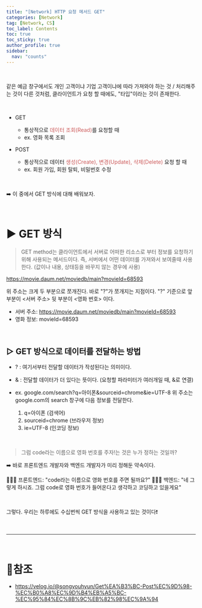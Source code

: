 ```yaml
---
title: "[Network] HTTP 요청 메서드 GET"
categories: [Network]
tag: [Network, CS]
toc_label: Contents
toc: true
toc_sticky: true
author_profile: true
sidebar:
  nav: "counts"
---
```


<br>

같은 예금 창구에서도 개인 고객이냐 기업 고객이냐에 따라 가져와야 하는 것 / 처리해주는 것이 다른 것처럼,
클라이언트가 요청 할 때에도, "타입"이라는 것이 존재한다.

<br>

- GET

  - 통상적으로 <span style="color:indianred">데이터 조회(Read)</span>를 요청할 때
  - ex. 영화 목록 조회

- POST
  - 통상적으로 데이터 <span style="color:indianred">생성(Create), 변경(Update), 삭제(Delete)</span> 요청 할 때
  - ex. 회원 가입, 회원 탈퇴, 비밀번호 수정

<br>

➡️ 이 중에서 GET 방식에 대해 배워보자.

<br>

# ▶ GET 방식

> GET method는 클라이언트에서 서버로 어떠한 리소스로 부터 정보를 요청하기 위해 사용되는 메서드이다.
> 즉, 서버에서 어떤 데이터를 가져와서 보여줄때 사용한다. (값이나 내용, 상태등을 바꾸지 않는 경우에 사용)

https://movie.daum.net/moviedb/main?movieId=68593

위 주소는 크게 두 부분으로 쪼개진다. 바로 "?"가 쪼개지는 지점이다.
"?" 기준으로 앞 부분이 <서버 주소> 뒷 부분이 <영화 번호> 이다.

- 서버 주소: https://movie.daum.net/moviedb/main?movieId=68593
- 영화 정보: movieId=68593

<br>

## ▷ GET 방식으로 데이터를 전달하는 방법

- ? : 여기서부터 전달할 데이터가 작성된다는 의미이다.
- & : 전달할 데이터가 더 있다는 뜻이다. (요청할 파라미터가 여러개일 때, &로 연결)
  <br>

- ex. google.com/search?q=아이폰&sourceid=chrome&ie=UTF-8
  위 주소는 google.com의 search 창구에 다음 정보를 전달한다.
  1. q=아이폰 (검색어)
  2. sourceid=chrome (브라우저 정보)
  3. ie=UTF-8 (인코딩 정보)

<br>

> 그럼 code라는 이름으로 영화 번호를 주자!는 것은 누가 정하는 것일까?

➡️ 바로 프론트엔드 개발자와 백엔드 개발자가 미리 정해둔 약속이다.

👩🏻‍🦰 프론트엔드: "code라는 이름으로 영화 번호를 주면 될까요?"
👱🏻‍♂️ 백엔드: "네 그렇게 하시죠. 그럼 code로 영화 번호가 들어온다고 생각하고 코딩하고 있을게요"

<br>

그렇다. 우리는 하루에도 수십번씩 GET 방식을 사용하고 있는 것이다❗

<br>

---

<br>

# 📎참조

- https://velog.io/@songyouhyun/Get%EA%B3%BC-Post%EC%9D%98-%EC%B0%A8%EC%9D%B4%EB%A5%BC-%EC%95%84%EC%8B%9C%EB%82%98%EC%9A%94
